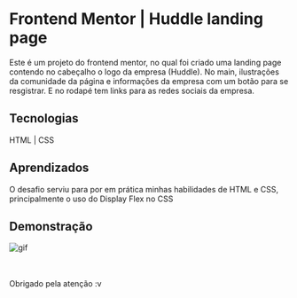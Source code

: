# Frontend Mentor | Huddle landing page
Este é um projeto do frontend mentor, no qual foi criado uma landing page contendo no cabeçalho o logo da empresa (Huddle). No main, ilustrações da comunidade da página e informações da empresa com um botão para se resgistrar. E no rodapé tem links para as redes sociais da empresa.

## Tecnologias
HTML | CSS

## Aprendizados
O desafio serviu para por em prática minhas habilidades de HTML e CSS, principalmente o uso do Display Flex no CSS

## Demonstração
![gif](https://github.com/user-attachments/assets/8b2737da-978c-4f45-a128-289b8fb9d0e5)
<br><br><br>

Obrigado pela atenção :v
